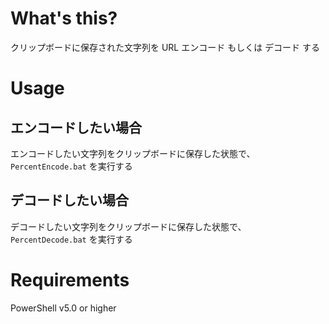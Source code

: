 # What's this?

クリップボードに保存された文字列を URL エンコード もしくは デコード する

# Usage

## エンコードしたい場合

エンコードしたい文字列をクリップボードに保存した状態で、  
`PercentEncode.bat` を実行する  

## デコードしたい場合

デコードしたい文字列をクリップボードに保存した状態で、  
`PercentDecode.bat` を実行する  

# Requirements

PowerShell v5.0 or higher
